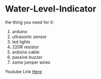 # Water-Level-Indicator
the thing you need for it: 
1. arduino 
2. ultrasonic sensor
3. led lights  
4. 220R resistor 
5. arduino cable 
6. passive buzzer
7.  some jumper wires


Youtube Link
[Here](https://youtu.be/Bk-_haGc8Y0)
